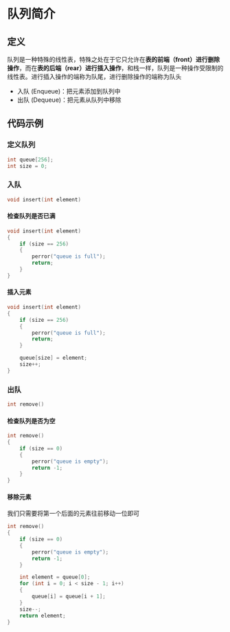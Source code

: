 # 队列简介

## 定义

队列是一种特殊的线性表，特殊之处在于它只允许在**表的前端（front）进行删除操作**，而在**表的后端（rear）进行插入操作**，和栈一样，队列是一种操作受限制的线性表。进行插入操作的端称为队尾，进行删除操作的端称为队头

- 入队 (Enqueue)：把元素添加到队列中
- 出队 (Dequeue)：把元素从队列中移除

## 代码示例

### 定义队列

```c
int queue[256];
int size = 0;
```

### 入队

```c
void insert(int element)
```

#### 检查队列是否已满

```c
void insert(int element)
{
    if (size == 256)
    {
        perror("queue is full");
        return;
    }
}
```

#### 插入元素

```c
void insert(int element)
{
    if (size == 256)
    {
        perror("queue is full");
        return;
    }

    queue[size] = element;
    size++;
}
```

### 出队

```c
int remove()
```

#### 检查队列是否为空

```c
int remove()
{
    if (size == 0)
    {
        perror("queue is empty");
        return -1;
    }
}
```

#### 移除元素

我们只需要将第一个后面的元素往前移动一位即可

```c
int remove()
{
    if (size == 0)
    {
        perror("queue is empty");
        return -1;
    }

    int element = queue[0];
    for (int i = 0; i < size - 1; i++)
    {
        queue[i] = queue[i + 1];
    }
    size--;
    return element;
}